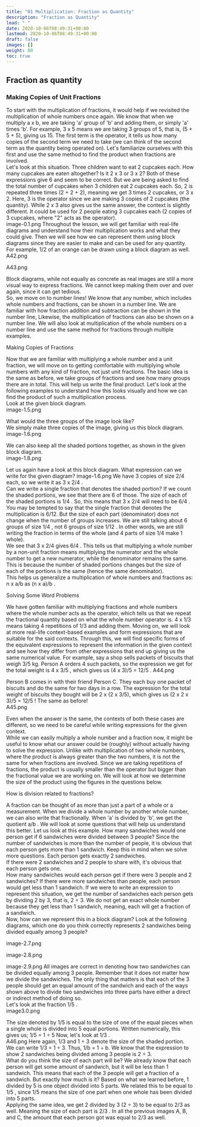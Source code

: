```yaml
---
title: "01 Multiplication: Fraction as Quantity"
description: "Fraction as Quantity"
lead: " "
date: 2020-10-06T08:49:31+00:00
lastmod: 2020-10-06T08:49:31+00:00
draft: false
images: []
weight: 80
toc: true
---
```


## Fraction as quantity


### Making Copies of Unit Fractions

To start with the multiplication of fractions, it would help if we revisited the multiplication of whole numbers once again.  We know that when we multiply a x b, we are taking 'a' group of 'b' and adding them, or simply 'a' times 'b'. For example, 3 x 5 means we are taking 3 groups of 5, that is, (5 + 5 + 5), giving us 15. The first term is the operator, it tells us how many copies of the second term we need to take (we can think of the second term as the quantity being operated on). 
Let's familiarize ourselves with this first and use the same method to find the product when fractions are involved.  
Let's look at this situation. Three children want to eat 2 cupcakes each. How many cupcakes are eaten altogether? Is it 2 x 3 or 3 x 2? Both of these expressions give 6 and seem to be correct. But we are being asked to find the total number of cupcakes when 3 children eat 2 cupcakes each. So, 2 is repeated three times (2 + 2 + 2), meaning we get 3 times 2 cupcakes, or 3 x 2. Here, 3 is the operator since we are making 3 copies of 2 cupcakes (the quantity). While 2 x 3 also gives us the same answer, the context is slightly different. It could be used for 2 people eating 3 cupcakes each (2 copies of 3 cupcakes, where "2" acts as the operator).  
image-0.1.png
Throughout the lesson, we will get familiar with real-life diagrams and understand how their multiplication works and what they could give. Then we will see how we can represent them using block diagrams since they are easier to make and can be used for any quantity.  
For example, 1/2 of an orange can be drawn using a block diagram as well. 
A42.png
 


 A43.png
 
Block diagrams, while not equally as concrete as real images are still a more visual way to express fractions. We cannot keep making them over and over again, since it can get tedious.  
So, we move on to number lines! We know that any number, which includes whole numbers and fractions, can be shown in a number line. We are familiar with how fraction addition and subtraction can be shown in the number line, Likewise, the multiplication of fractions can also be shown on a number line. We will also look at multiplication of the whole numbers on a number line and use the same method for fractions through multiple examples. 

Making Copies of Fractions

Now that we are familiar with multiplying a whole number and a unit fraction, we will move on to getting comfortable with multiplying whole numbers with any kind of fraction, not just unit fractions. The basic idea is the same as before, we take groups of fractions and see how many groups there are in total. This will help us write the final product. Let's look at the following examples to understand how this looks visually and how we can find the product of such a multiplication process.  
Look at the given block diagram.  
image-1.5.png

 
What would the three groups of the image look like?  
We simply make three copies of the image, giving us this block diagram.  
image-1.6.png
 
We can also keep all the shaded portions together, as shown in the given block diagram.  
image-1.8.png
 


 
Let us again have a look at this block diagram. What expression can we write for the given diagram? 
image-1.6.png
We have 3 copies of size 2/4 each, so we write it as 3 x 2/4 .    
Can we write a single fraction that denotes the shaded portion? If we count the shaded portions, we see that there are 6 of those. The size of each of the shaded portions is 1/4 . So, this means that 3 x 2/4 will need to be 6/4 .    
You may be tempted to say that the single fraction that denotes the multiplication is 6/12. But the size of each part (denominator) does not change when the number of groups increases. We are still talking about 6 groups of size 1/4 , not 6 groups of size 1/12 . In other words, we are still writing the fraction in terms of the whole (and 4 parts of size 1/4 make 1 whole).  
We see that 3 x 2/4 gives 6/4 . This tells us that multiplying a whole number by a non-unit fraction means multiplying the numerator and the whole number to get a new numerator, while the denominator remains the same. This is because the number of shaded portions changes but the size of each of the portions is the same (hence the same denominator).   
This helps us generalize a multiplication of whole numbers and fractions as: 
n x a/b as (n x a)/b .

Solving Some Word Problems

We have gotten familiar with multiplying fractions and whole numbers where the whole number acts as the operator, which tells us that we repeat the fractional quantity based on what the whole number operator is. 4 x 1/3 means taking 4 repetitions of 1/3 and adding them. 
Moving on, we will look at more real-life context-based examples and form expressions that are suitable for the said contexts. Through this, we will find specific forms of the equivalent expressions to represent the information in the given context and see how they differ from other expressions that end up giving us the same numerical value. 
For example, say a shop sells packets of biscuits that weigh 3/5 kg. Person A orders 4 such packets, so the expression we get for the total weight is 4 x 3/5 , which gives us (4 x 3)/5 = 12/5 .
A44.png
 
Person B comes in with their friend Person C. They each buy one packet of biscuits and do the same for two days in a row. The expression for the total weight of biscuits they bought will be 2 x (2 x 3/5), which gives us (2 x 2 x 3)/5 = 12/5 ! The same as before!  
A45.png

Even when the answer is the same, the contexts of both these cases are different, so we need to be careful while writing expressions for the given context.    
While we can easily multiply a whole number and a fraction now, it might be useful to know what our answer could be (roughly) without actually having to solve the expression. Unlike with multiplication of two whole numbers, where the product is always greater than the two numbers, it is not the same for when fractions are involved. Since we are taking repetitions of fractions, the product is usually smaller than the operator but bigger than the fractional value we are working on. We will look at how we determine the size of the product using the figures in the questions below.

How is division related to fractions?

A fraction can be thought of as more than just a part of a whole or a measurement. When we divide a whole number by another whole number, we can also write that fractionally. When 'a' is divided by 'b', we get the quotient a/b . We will look at some questions that will help us understand this better. 
Let us look at this example. How many sandwiches would one person get if 6 sandwiches were divided between 3 people? Since the number of sandwiches is more than the number of people, it is obvious that each person gets more than 1 sandwich. Keep this in mind when we solve more questions. Each person gets exactly 2 sandwiches.  
If there were 2 sandwiches and 2 people to share with, it's obvious that each person gets one.  
How many sandwiches would each person get if there were 3 people and 2 sandwiches? If there were more sandwiches than people, each person would get less than 1 sandwich. If we were to write an expression to represent this situation, we get the number of sandwiches each person gets by dividing 2 by 3, that is, 2 ÷ 3. We do not get an exact whole number because they get less than 1 sandwich, meaning, each will get a fraction of a sandwich.  
Now, how can we represent this in a block diagram? Look at the following diagrams, which one do you think correctly represents 2 sandwiches being divided equally among 3 people?  


image-2.7.png

image-2.8.png

image-2.9.png
All images are correct in denoting how two sandwiches can be divided equally among 3 people. Remember that it does not matter how we divide the sandwiches. The only thing that matters is that each of the 3 people should get an equal amount of the sandwich and each of the ways shown above to divide two sandwiches into three parts have either a direct or indirect method of doing so.   
Let's look at the fraction 1/5 .   
image3.0.png

The size denoted by 1/5 is equal to the size of one of the equal pieces when a single whole is divided into 5 equal portions. Written numerically, this gives us; 1/5 = 1 ÷ 5 Now, let's look at 1/3 .   
A46.png
Here again, 1/3 and 1 ÷ 3 denote the size of the shaded portion. We can write 1/3 = 1 ÷ 3. Thus, 1/b = 1 ÷ b.  We know that the expression to show 2 sandwiches being divided among 3 people is 2 ÷ 3.  
What do you think the size of each part will be? We already know that each person will get some amount of sandwich, but it will be less than 1 sandwich. This means that each of the 3 people will get a fraction of a sandwich. But exactly how much is it? Based on what we learned before, 1 divided by 5 is one object divided into 5 parts. We related this to be equal to 1/5 , since 1/5 means the size of one part when one whole has been divided into 5 parts.  
Applying the same idea, we get 2 divided by 3 (2 ÷ 3) to be equal to 2/3 as well. Meaning the size of each part is 2/3 . In all the previous images A, B, and C, the amount that each person got was equal to 2/3 as well. 